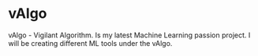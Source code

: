 # vAlgo
vAlgo - Vigilant Algorithm. Is my latest Machine Learning passion project. I will be creating different ML tools under the vAlgo.
